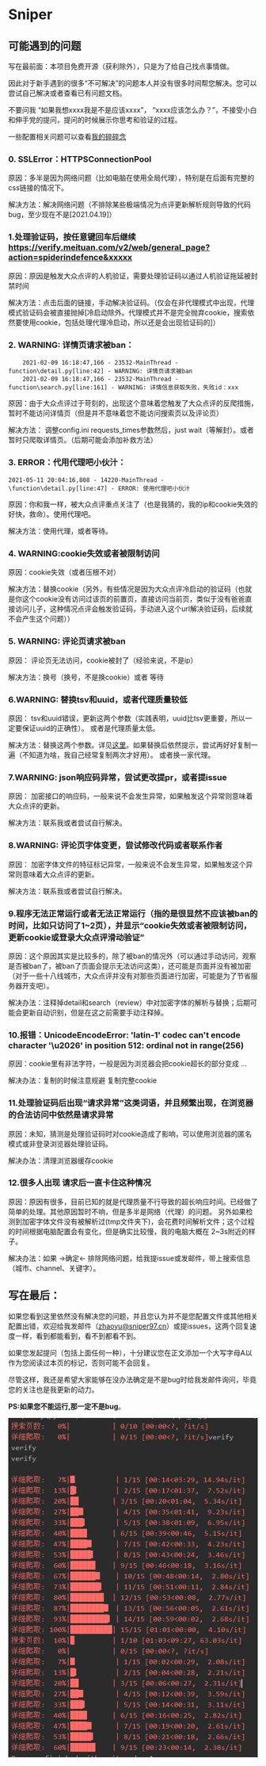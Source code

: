 # Sniper

##  可能遇到的问题

写在最前面：本项目免费开源（获利除外），只是为了给自己找点事情做。

因此对于新手遇到的很多“不可解决”的问题本人并没有很多时间帮您解决。您可以尝试自己解决或者查看已有问题文档。

不要问我 “如果我想xxxx我是不是应该xxxx”， “xxxx应该怎么办？”，不接受小白和伸手党的提问，提问的时候展示你思考和验证的过程。

一些配置相关问题可以查看[我的碎碎念](https://github.com/Sniper970119/dianping_spider#一些碎碎念 )


### 0. SSLError：HTTPSConnectionPool

原因：多半是因为网络问题（比如电脑在使用全局代理），特别是在后面有完整的css链接的情况下。

解决方法：解决网络问题（不排除某些极端情况为点评更新解析规则导致的代码bug，至少现在不是\[2021.04.19]）

### 1.处理验证码，按任意键回车后继续 https://verify.meituan.com/v2/web/general_page?action=spiderindefence&xxxxx

原因：原因是触发大众点评的人机验证，需要处理验证码以通过人机验证拖延被封禁时间

解决方法：点击后面的链接，手动解决验证码。（仅会在非代理模式中出现，代理模式验证码会被直接抛掉[冷启动除外。代理模式并不是完全抛弃cookie，搜索依然要使用cookie，包括处理代理冷启动，所以还是会出现验证码的]）

### 2. WARNING: 详情页请求被ban：

        2021-02-09 16:18:47,166 - 23532-MainThread - function\detail.py[line:42] - WARNING: 详情页请求被ban
        2021-02-09 16:18:47,166 - 23532-MainThread - function\search.py[line:161] - WARNING: 详情信息获取失败，失败id：xxx
        
原因：由于大众点评过于苛刻的，出现这个意味着您触发了大众点评的反爬措施，暂时不能访问详情页（但是并不意味着您不能访问搜索页以及评论页）

解决方法： 调整config.ini requests_times参数然后，just wait（等解封）。或者暂时只爬取详情页。（后期可能会添加补救方法）

### 3. ERROR：代用代理吧小伙汁：

    2021-05-11 20:04:16,808 - 14220-MainThread -\function\detail.py[line:47] - ERROR: 使用代理吧小伙汁

原因：你和我一样，被大众点评重点关注了（也是我猜的，我的ip和cookie失效的好快，救命）。使用代理吧。

解决方法：使用代理，或者等待。

### 4. WARNING:cookie失效或者被限制访问

原因：cookie失效（或者压根不对）

解决方法：替换cookie（另外，有些情况是因为大众点评冷启动的验证码（也就是你这个cookie没有访问过该页的前置页，直接访问当前页，类似于没有爸爸直接访问儿子，这种情况点评会触发验证码，手动进入这个url解决验证码，后续就不会产生这个问题））

### 5. WARNING: 评论页请求被ban

原因： 评论页无法访问，cookie被封了（经验来说，不是ip）

解决方法：换号（换号，不是换cookie）或者 等待

### 6.WARNING: 替换tsv和uuid，或者代理质量较低

原因： tsv和uuid错误，更新这两个参数（实践表明，uuid比tsv更重要，所以一定要保证uuid的正确性）。
    或者是代理质量太低。

解决方法：替换这两个参数。详见[这里](./docs/json.md)。如果替换后依然提示，尝试再好好复制一遍（不知道为啥，我自己经常复制两次才好用）。
    或者换一家代理。

### 7.WARNING: json响应码异常，尝试更改提pr，或者提issue

原因： 加密接口的响应码，一般来说不会发生异常，如果触发这个异常则意味着大众点评的更新。

解决方法：联系我或者尝试自行解决。

### 8.WARNING: 评论页字体变更，尝试修改代码或者联系作者

原因： 加密字体文件的特征标记异常，一般来说不会发生异常，如果触发这个异常则意味着大众点评的更新。

解决方法：联系我或者尝试自行解决。

### 9.程序无法正常运行或者无法正常运行（指的是很显然不应该被ban的时间，比如只访问了1~2页），并显示“cookie失效或者被限制访问，更新cookie或登录大众点评滑动验证”

原因：这个原因其实是比较多的，除了被ban的情况外（可以通过手动访问，观察是否被ban了，被ban了页面会提示无法访问这类），还可能是页面并没有被加密
（对于一些十八线城市，大众点评并没有对那些页面进行加密，可能是为了节省服务器开支吧）。

解决办法：注释掉detail和search（review）中对加密字体的解析与替换；后期可能会更新自动识别，但是在这之前需要手动注释掉。

### 10.报错：UnicodeEncodeError: 'latin-1' codec can't encode character '\u2026' in position 512: ordinal not in range(256)

原因：cookie里有非法字符，一般是因为浏览器会把cookie超长的部分变成 ...  

解决办法：复制的时候注意规避 复制完整cookie

### 11.处理验证码后出现“请求异常”这类词语，并且频繁出现，在浏览器的合法访问中依然是请求异常

原因：未知，猜测是处理验证码时对cookie造成了影响，可以使用浏览器的匿名模式或非登录浏览器处理验证码。

解决办法：清理浏览器缓存cookie

### 12.很多人出现 请求后一直卡住这种情况

原因：原因有很多，目前已知的就是代理质量不行导致的超长响应时间。已经做了简单的处理。其他原因暂时不响，但是多半是网络（代理）的问题。
另外如果检测到加密字体文件没有被解析过(tmp文件夹下)，会花费时间解析文件；这个过程的时间根据电脑配置会有变化，但是确实比较慢，我的电脑大概在
2~3s附近的样子。

解决办法：如果 ->确定<- 排除网络问题，给我提issue或发邮件，带上搜索信息（城市、channel、关键字）。


## 写在最后：

如果您看到这里依然没有解决您的问题，并且您认为并不是您配置文件或其他相关配置出错，欢迎给我发邮件（zhaoyu@sniper97.cn）或提issues，这两个回复速度一样，看到都能看到，看不到都看不到。

如果您发起提问（包括上面任何一种），十分建议您在正文添加一个大写字母A以作为您阅读过本页的标记，否则可能不会回复。

尽管这样，我还是希望大家能够在没办法确定是不是bug时给我发邮件询问，毕竟您的关注也是我更新的动力。

**PS:如果您不能运行,那一定不是bug**。

![image](../imgs/proxy.jpg)
